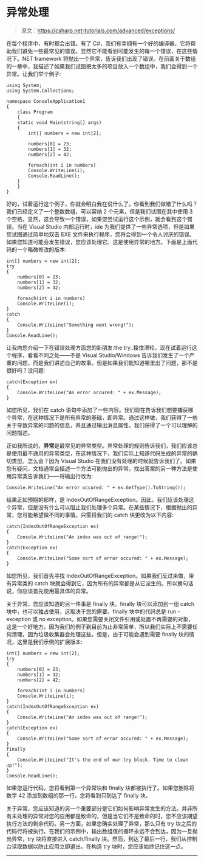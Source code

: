 # 异常处理

> 原文：<https://csharp.net-tutorials.com/advanced/exceptions/>

在每个程序中，有时都会出错。有了 C#，我们有幸拥有一个好的编译器，它将帮助我们避免一些最常见的错误。显然它不能看到可能发生的每一个错误，在这些情况下。NET framework 将抛出一个异常，告诉我们出现了错误。在前面关于数组的一章中，我描述了如果我们试图把太多的项目放入一个数组中，我们会得到一个异常。让我们举个例子:

```
using System;
using System.Collections;

namespace ConsoleApplication1
{
    class Program
    {
    static void Main(string[] args)
    {
        int[] numbers = new int[2];

        numbers[0] = 23;
        numbers[1] = 32;
        numbers[2] = 42;

        foreach(int i in numbers)
        Console.WriteLine(i);
        Console.ReadLine();
    }
    }
}
```

好的，试着运行这个例子，你就会明白我在说什么了。你看到我们做错了什么吗？我们已经定义了一个整数数组，可以容纳 2 个元素，但是我们试图在其中使用 3 个空格。显然，这会导致一个错误，如果您尝试运行这个示例，就会看到这个错误。当在 Visual Studio 内部运行时，ide 为我们提供了一些异常选项，但是如果您试图通过简单地双击 EXE 文件来执行程序，您将会得到一个令人讨厌的错误。如果您知道可能会发生错误，您应该处理它。这是使用异常的地方。下面是上面代码的一个略微修改的版本:

```
int[] numbers = new int[2];
try
{
    numbers[0] = 23;
    numbers[1] = 32;
    numbers[2] = 42;

    foreach(int i in numbers)
    Console.WriteLine(i);
}
catch
{
    Console.WriteLine("Something went wrong!");
}
Console.ReadLine();
```

让我向您介绍一下在错误处理方面您的新朋友:the try..接住滑轮。现在试着运行这个程序，看看不同之处——不是 Visual Studio/Windows 告诉我们发生了一个严重的问题，而是我们讲述自己的故事。但是如果我们能知道哪里出了问题，那不是很好吗？没问题:

```
catch(Exception ex)
{
    Console.WriteLine("An error occured: " + ex.Message);
}
```

<input type="hidden" name="IL_IN_ARTICLE">

如您所见，我们在 catch 语句中添加了一些内容。我们现在告诉我们想要捕获哪个异常，在这种情况下是所有异常的基础，即异常。通过这样做，我们获得了一些关于导致异常的问题的信息，并且通过输出消息属性，我们获得了一个可以理解的问题描述。

正如我所说的，**异常**是最常见的异常类型。异常处理的规则告诉我们，我们应该总是使用最不通用的异常类型，在这种情况下，我们实际上知道代码生成的异常的确切类型。怎么会？因为 Visual Studio 在我们没有处理的时候就告诉我们了。如果您有疑问，文档通常会描述一个方法可能抛出的异常。找出答案的另一种方法是使用异常类告诉我们——将输出行改为:

```
Console.WriteLine("An error occured: " + ex.GetType().ToString());
```

结果正如预期的那样，是 IndexOutOfRangeException。因此，我们应该处理这个异常，但是没有什么可以阻止我们处理多个异常。在某些情况下，根据抛出的异常，您可能希望做不同的事情。只需将我们的 catch 块更改为以下内容:

```
catch(IndexOutOfRangeException ex)
{
    Console.WriteLine("An index was out of range!");
}
catch(Exception ex)
{
    Console.WriteLine("Some sort of error occured: " + ex.Message);
}
```

如您所见，我们首先寻找 IndexOutOfRangeException。如果我们反过来做，带有异常类的 catch 块就会得到它，因为所有的异常都是从它派生的。所以换句话说，你应该首先使用最具体的异常。

关于异常，您应该知道的另一件事是 finally 块。finally 块可以添加到一组 catch 块中，也可以独占使用，这取决于您的需要。finally 块中的代码总是 run - exception 或 no exception。如果您需要关闭文件引用或处置不再需要的对象，这是一个好地方。因为我们的例子到目前为止非常简单，所以我们实际上不需要任何清理，因为垃圾收集器会处理这些。但是，由于可能会遇到需要 finally 块的情况，这里是我们示例的扩展版本:

```
int[] numbers = new int[2];
try
{
    numbers[0] = 23;
    numbers[1] = 32;
    numbers[2] = 42;

    foreach(int i in numbers)
    Console.WriteLine(i);
}
catch(IndexOutOfRangeException ex)
{
    Console.WriteLine("An index was out of range!");
}
catch(Exception ex)
{
    Console.WriteLine("Some sort of error occured: " + ex.Message);
}
finally
{
    Console.WriteLine("It's the end of our try block. Time to clean up!");
}
Console.ReadLine();
```

如果您运行代码，您将看到第一个异常块和 finally 块都被执行了。如果您删除将数字 42 添加到数组的那一行，您将看到只到达了 finally 块。

关于异常，您应该知道的另一个重要部分是它们如何影响异常发生的方法。并非所有未处理的异常对您的应用都是致命的，但是当它们不是致命的时，您不应该期望执行方法的剩余代码。另一方面，如果您确实处理了异常，那么只有 try 块之后的代码行将被执行。在我们的示例中，输出数组值的循环永远不会到达，因为一旦抛出异常，try 块将直接进入 catch/finally 块。然而，到达了最后一行，我们从控制台读取数据以防止应用立即退出。在构造 try 块时，您应该始终记住这一点。

* * *